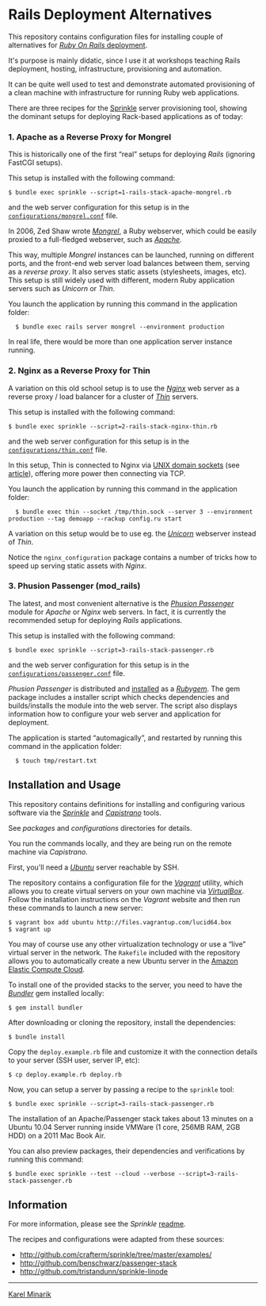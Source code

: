 # Rails Deployment Alternatives

This repository contains configuration files for installing couple of alternatives for [_Ruby On Rails_ deployment](http://rubyonrails.org/deploy).

It's purpose is mainly didatic, since I use it at workshops teaching Rails deployment,
hosting, infrastructure, provisioning and automation.

It can be quite well used to test and demonstrate automated provisioning of a clean machine
with infrastructure for running Ruby web applications.

There are three recipes for the [Sprinkle](http://github.com/crafterm/sprinkle) server provisioning tool,
showing the dominant setups for deploying Rack-based applications as of today:

### 1. Apache as a Reverse Proxy for Mongrel ###

This is historically one of the first “real” setups for deploying _Rails_ (ignoring FastCGI setups).

This setup is installed with the following command:

    $ bundle exec sprinkle --script=1-rails-stack-apache-mongrel.rb

and the web server configuration for this setup is in the [`configurations/mongrel.conf`](http://github.com/karmi/rails-deployment-setups-sprinkle/blob/master/configurations/mongrel.conf) file.

In 2006, Zed Shaw wrote [_Mongrel_](http://rubyforge.org/projects/mongrel), a Ruby webserver,
which could be easily proxied to a full-fledged webserver, such as [_Apache_](http://en.wikipedia.org/wiki/Apache_HTTP_Server).

This way, multiple _Mongrel_ instances can be launched, running on different ports, and the front-end web server
load balances between them, serving as a _reverse proxy_. It also serves static assets (stylesheets, images, etc).
This setup is still widely used with different, modern Ruby application servers such as _Unicorn_ or _Thin_.

You launch the application by running this command in the application folder:

      $ bundle exec rails server mongrel --environment production

In real life, there would be more than one application server instance running.


### 2. Nginx as a Reverse Proxy for Thin ###

A variation on this old school setup is to use the [_Nginx_](http://en.wikipedia.org/wiki/Nginx) web server as a reverse proxy /
load balancer for a cluster of [_Thin_](http://code.macournoyer.com/thin/) servers.

This setup is installed with the following command:

    $ bundle exec sprinkle --script=2-rails-stack-nginx-thin.rb

and the web server configuration for this setup is in the [`configurations/thin.conf`](http://github.com/karmi/rails-deployment-setups-sprinkle/blob/master/configurations/thin.conf) file.

In this setup, Thin is connected to Nginx via [UNIX domain sockets](http://en.wikipedia.org/wiki/Unix_domain_socket)
(see [article](http://macournoyer.wordpress.com/2008/01/26/get-intimate-with-your-load-balancer-tonight/)),
offering more power then connecting via TCP.

You launch the application by running this command in the application folder:

      $ bundle exec thin --socket /tmp/thin.sock --server 3 --environment production --tag demoapp --rackup config.ru start

A variation on this setup would be to use eg. the [_Unicorn_](http://unicorn.bogomips.org/) webserver instead of _Thin_.

Notice the `nginx_configuration` package contains a number of tricks how to speed up serving static assets with _Nginx_.


### 3. Phusion Passenger (mod_rails) ###

The latest, and most convenient alternative is the [_Phusion Passenger_](http://en.wikipedia.org/wiki/Phusion_Passenger) module
for _Apache_ or _Nginx_ web servers. In fact, it is currently the recommended setup for deploying _Rails_ applications.

This setup is installed with the following command:

    $ bundle exec sprinkle --script=3-rails-stack-passenger.rb

and the web server configuration for this setup is in the [`configurations/passenger.conf`](http://github.com/karmi/rails-deployment-setups-sprinkle/blob/master/configurations/passenger.conf) file.

_Phusion Passenger_ is distributed and [installed](http://www.modrails.com/install.html) as a [_Rubygem_](http://rubygems.org/).
The gem package includes a installer script which checks dependencies and builds/installs the module into the web server.
The script also displays information how to configure your web server and application for deployment.

The application is started “automagically”, and restarted by running this command in the application folder:

      $ touch tmp/restart.txt


## Installation and Usage ##

This repository contains definitions for installing and configuring various software via the
[_Sprinkle_](http://github.com/crafterm/sprinkle) and [_Capistrano_](http://github.com/capistrano/capistrano) tools.

See _packages_ and _configurations_ directories for details.

You run the commands locally, and they are being run on the remote machine via _Capistrano_.

First, you'll need a [_Ubuntu_](http://www.ubuntu.com/server) server reachable by SSH.

The repository contains a configuration file for the [_Vagrant_](http://vagrantup.com/) utility,
which allows you to create virtual servers on your own machine via [_VirtualBox_](http://www.virtualbox.org/wiki/Downloads).
Follow the installation instructions on the _Vagrant_ website and then run these commands to launch a new server:

    $ vagrant box add ubuntu http://files.vagrantup.com/lucid64.box
    $ vagrant up

You may of course use any other virtualization technology or use a “live” virtual server in the network. The `Rakefile` included
with the repository allows you to automatically create a new Ubuntu server
in the [Amazon Elastic Compute Cloud](http://aws.amazon.com/console/).

To install one of the provided stacks to the server, you need to have the
[_Bundler_](http://gembundler.com/) gem installed locally:

    $ gem install bundler

After downloading or cloning the repository, install the dependencies:

    $ bundle install

Copy the `deploy.example.rb` file and customize it with the connection details to your server (SSH user, server IP, etc):

    $ cp deploy.example.rb deploy.rb

Now, you can setup a server by passing a recipe to the `sprinkle` tool:

    $ bundle exec sprinkle --script=3-rails-stack-passenger.rb

The installation of an Apache/Passenger stack takes about 13 minutes on a Ubuntu 10.04 Server running
inside VMWare (1 core, 256MB RAM, 2GB HDD) on a 2011 Mac Book Air.

You can also preview packages, their dependencies and verifications by running this command:

    $ bundle exec sprinkle --test --cloud --verbose --script=3-rails-stack-passenger.rb


## Information

For more information, please see the _Sprinkle_ [readme](http://github.com/crafterm/sprinkle/tree/master/README.markdown).

The recipes and configurations were adapted from these sources:

* <http://github.com/crafterm/sprinkle/tree/master/examples/>
* <http://github.com/benschwarz/passenger-stack>
* <http://github.com/tristandunn/sprinkle-linode>

---

[Karel Minarik](http://karmi.cz)

